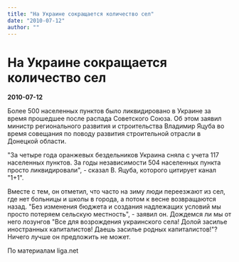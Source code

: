 ```yaml
---
title: "На Украине сокращается количество сел"
date: "2010-07-12"
author: ""
---
```


# На Украине сокращается количество сел

**2010-07-12** 

Более 500 населенных пунктов было ликвидировано в Украине за время прошедшее после распада Советского Союза. Об этом заявил министр регионального развития и строительства Владимир Яцуба во время совещания по поводу развития строительной отрасли в Донецкой области.

"За четыре года оранжевых бездельников Украина сняла с учета 117 населенных пунктов. За годы независимости 504 населенных пункта просто ликвидировали", - сказал В. Яцуба, которого цитирует канал "1+1".

Вместе с тем, он отметил, что часто на зиму люди переезжают из сел, где нет больницы и школы в города, а потом к весне возвращаются назад. "Без изменения бюджета и создания надлежащих условий мы просто потеряем сельскую местность", - заявил он. Дождемся ли мы от него лозунгов "Все для возрождения украинского села! Долой засилье иностранных капиталистов! Даешь засилье родных капиталистов!"? Ничего лучше он предложить не может.

По материалам liga.net